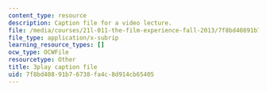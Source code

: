 ```yaml
---
content_type: resource
description: Caption file for a video lecture.
file: /media/courses/21l-011-the-film-experience-fall-2013/7f8bd40891b76738fa4c8d914cb65405_vpJba2qIXjs.srt
file_type: application/x-subrip
learning_resource_types: []
ocw_type: OCWFile
resourcetype: Other
title: 3play caption file
uid: 7f8bd408-91b7-6738-fa4c-8d914cb65405
---
```

